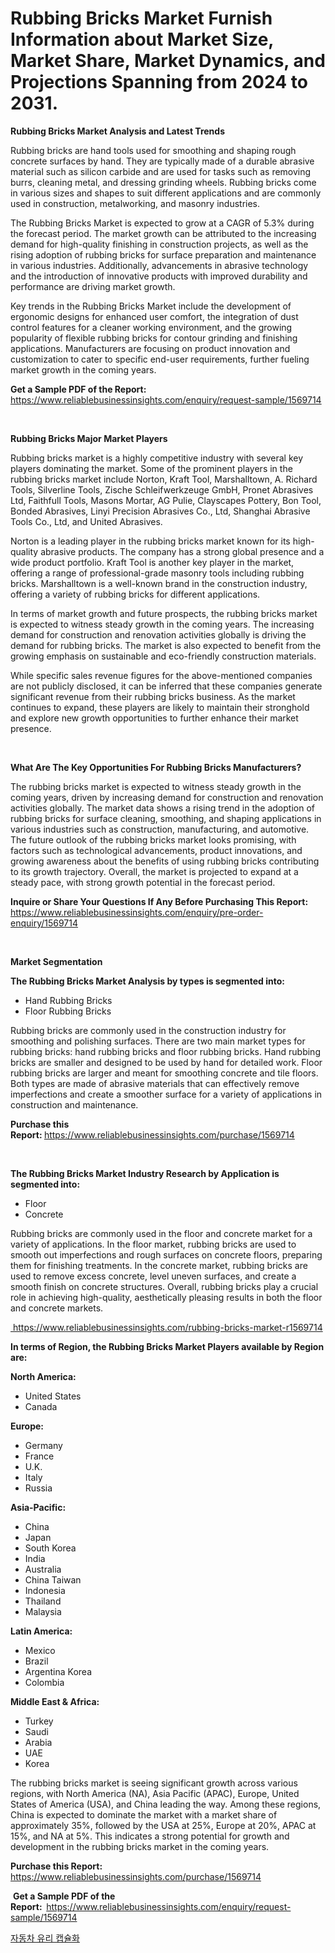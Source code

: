 <p><h1>Rubbing Bricks Market Furnish Information about Market Size, Market Share, Market Dynamics, and Projections Spanning from 2024 to 2031.</h1></p><p><strong>Rubbing Bricks Market Analysis and Latest Trends</strong></p>
<p><p>Rubbing bricks are hand tools used for smoothing and shaping rough concrete surfaces by hand. They are typically made of a durable abrasive material such as silicon carbide and are used for tasks such as removing burrs, cleaning metal, and dressing grinding wheels. Rubbing bricks come in various sizes and shapes to suit different applications and are commonly used in construction, metalworking, and masonry industries.</p><p>The Rubbing Bricks Market is expected to grow at a CAGR of 5.3% during the forecast period. The market growth can be attributed to the increasing demand for high-quality finishing in construction projects, as well as the rising adoption of rubbing bricks for surface preparation and maintenance in various industries. Additionally, advancements in abrasive technology and the introduction of innovative products with improved durability and performance are driving market growth.</p><p>Key trends in the Rubbing Bricks Market include the development of ergonomic designs for enhanced user comfort, the integration of dust control features for a cleaner working environment, and the growing popularity of flexible rubbing bricks for contour grinding and finishing applications. Manufacturers are focusing on product innovation and customization to cater to specific end-user requirements, further fueling market growth in the coming years.</p></p>
<p><strong>Get a Sample PDF of the Report:&nbsp;</strong> <a href="https://www.reliablebusinessinsights.com/enquiry/request-sample/1569714">https://www.reliablebusinessinsights.com/enquiry/request-sample/1569714</a></p>
<p>&nbsp;</p>
<p><strong>Rubbing Bricks Major Market Players</strong></p>
<p><p>Rubbing bricks market is a highly competitive industry with several key players dominating the market. Some of the prominent players in the rubbing bricks market include Norton, Kraft Tool, Marshalltown, A. Richard Tools, Silverline Tools, Zische Schleifwerkzeuge GmbH, Pronet Abrasives Ltd, Faithfull Tools, Masons Mortar, AG Pulie, Clayscapes Pottery, Bon Tool, Bonded Abrasives, Linyi Precision Abrasives Co., Ltd, Shanghai Abrasive Tools Co., Ltd, and United Abrasives.</p><p>Norton is a leading player in the rubbing bricks market known for its high-quality abrasive products. The company has a strong global presence and a wide product portfolio. Kraft Tool is another key player in the market, offering a range of professional-grade masonry tools including rubbing bricks. Marshalltown is a well-known brand in the construction industry, offering a variety of rubbing bricks for different applications.</p><p>In terms of market growth and future prospects, the rubbing bricks market is expected to witness steady growth in the coming years. The increasing demand for construction and renovation activities globally is driving the demand for rubbing bricks. The market is also expected to benefit from the growing emphasis on sustainable and eco-friendly construction materials.</p><p>While specific sales revenue figures for the above-mentioned companies are not publicly disclosed, it can be inferred that these companies generate significant revenue from their rubbing bricks business. As the market continues to expand, these players are likely to maintain their stronghold and explore new growth opportunities to further enhance their market presence.</p></p>
<p>&nbsp;</p>
<p><strong>What Are The Key Opportunities For Rubbing Bricks Manufacturers?</strong></p>
<p><p>The rubbing bricks market is expected to witness steady growth in the coming years, driven by increasing demand for construction and renovation activities globally. The market data shows a rising trend in the adoption of rubbing bricks for surface cleaning, smoothing, and shaping applications in various industries such as construction, manufacturing, and automotive. The future outlook of the rubbing bricks market looks promising, with factors such as technological advancements, product innovations, and growing awareness about the benefits of using rubbing bricks contributing to its growth trajectory. Overall, the market is projected to expand at a steady pace, with strong growth potential in the forecast period.</p></p>
<p><strong>Inquire or Share Your Questions If Any Before Purchasing This Report:</strong> <a href="https://www.reliablebusinessinsights.com/enquiry/pre-order-enquiry/1569714">https://www.reliablebusinessinsights.com/enquiry/pre-order-enquiry/1569714</a></p>
<p>&nbsp;</p>
<p><strong>Market Segmentation</strong></p>
<p><strong>The Rubbing Bricks Market Analysis by types is segmented into:</strong></p>
<p><ul><li>Hand Rubbing Bricks</li><li>Floor Rubbing Bricks</li></ul></p>
<p><p>Rubbing bricks are commonly used in the construction industry for smoothing and polishing surfaces. There are two main market types for rubbing bricks: hand rubbing bricks and floor rubbing bricks. Hand rubbing bricks are smaller and designed to be used by hand for detailed work. Floor rubbing bricks are larger and meant for smoothing concrete and tile floors. Both types are made of abrasive materials that can effectively remove imperfections and create a smoother surface for a variety of applications in construction and maintenance.</p></p>
<p><strong>Purchase this Report:&nbsp;</strong><a href="https://www.reliablebusinessinsights.com/purchase/1569714">https://www.reliablebusinessinsights.com/purchase/1569714</a></p>
<p>&nbsp;</p>
<p><strong>The Rubbing Bricks Market Industry Research by Application is segmented into:</strong></p>
<p><ul><li>Floor</li><li>Concrete</li></ul></p>
<p><p>Rubbing bricks are commonly used in the floor and concrete market for a variety of applications. In the floor market, rubbing bricks are used to smooth out imperfections and rough surfaces on concrete floors, preparing them for finishing treatments. In the concrete market, rubbing bricks are used to remove excess concrete, level uneven surfaces, and create a smooth finish on concrete structures. Overall, rubbing bricks play a crucial role in achieving high-quality, aesthetically pleasing results in both the floor and concrete markets.</p></p>
<p><a href="https://www.reliablebusinessinsights.com/rubbing-bricks-market-r1569714">&nbsp;https://www.reliablebusinessinsights.com/rubbing-bricks-market-r1569714</a></p>
<p><strong>In terms of Region, the Rubbing Bricks Market Players available by Region are:</strong></p>
<p>
    <p> <strong> North America: </strong>
        <ul>
            <li>United States</li>
            <li>Canada</li>
        </ul>
        </p> 
    <p> <strong> Europe: </strong>
        <ul>
            <li>Germany</li>
            <li>France</li>
            <li>U.K.</li>
            <li>Italy</li>
            <li>Russia</li>
        </ul>
        </p> 
    <p> <strong> Asia-Pacific: </strong>
        <ul>
            <li>China</li>
            <li>Japan</li>
            <li>South Korea</li>
            <li>India</li>
            <li>Australia</li>
            <li>China Taiwan</li>
            <li>Indonesia</li>
            <li>Thailand</li>
            <li>Malaysia</li>
        </ul>
        </p> 
    <p> <strong> Latin America: </strong>
        <ul>
            <li>Mexico</li>
            <li>Brazil</li>
            <li>Argentina Korea</li>
            <li>Colombia</li>
        </ul>
        </p> 
    <p> <strong> Middle East & Africa: </strong>
        <ul>
            <li>Turkey</li>
            <li>Saudi</li>
            <li>Arabia</li>
            <li>UAE</li>
            <li>Korea</li>
        </ul>
    </p>
    </p>
<p><p>The rubbing bricks market is seeing significant growth across various regions, with North America (NA), Asia Pacific (APAC), Europe, United States of America (USA), and China leading the way. Among these regions, China is expected to dominate the market with a market share of approximately 35%, followed by the USA at 25%, Europe at 20%, APAC at 15%, and NA at 5%. This indicates a strong potential for growth and development in the rubbing bricks market in the coming years.</p></p>
<p><strong>Purchase this Report: </strong><a href="https://www.reliablebusinessinsights.com/purchase/1569714">https://www.reliablebusinessinsights.com/purchase/1569714</a></p>
<p>&nbsp;<strong>Get a Sample PDF of the Report:&nbsp;&nbsp;</strong><a href="https://www.reliablebusinessinsights.com/enquiry/request-sample/1569714">https://www.reliablebusinessinsights.com/enquiry/request-sample/1569714</a></p>
<p><strong></strong></p>
<p><p><a href="https://github.com/risastia4/Market-Research-Report-List-1/blob/main/9318078103337.md">자동차 유리 캡슐화</a></p></p>